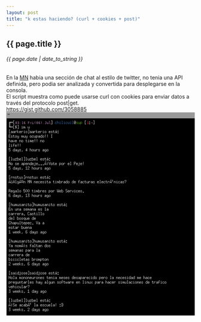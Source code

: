 ```yaml
---
layout: post
title: "k estas haciendo? (curl + cookies + post)"
---
```


## {{ page.title }}
###### {{ page.date | date_to_string }}

<div class="p">En la <a href="http://mononeurona.org">MN</a> habia una sección de chat al estilo de twitter, no tenia una API definida, pero podia ser analizada y convertida para desplegarse en la consola.
</div>
<div class="p">El script muestra como puede usarse curl con cookies para enviar datos a través del protocolo post|get.<br>
<a href="https://gist.github.com/3058885" target="_blank">https://gist.github.com/3058885</a>
</div>

<div style="text-align: center;">
  <img src="/assets/img/25.png">
</div>
